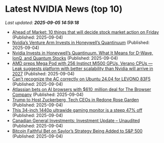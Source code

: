 # Latest NVIDIA News (top 10)
_Last updated: **2025-09-05 14:59:18**_

- [Ahead of Market: 10 things that will decide stock market action on Friday](https://economictimes.indiatimes.com/markets/stocks/news/ahead-of-market-10-things-that-will-decide-stock-market-action-on-friday/articleshow/123701934.cms) (Published: 2025-09-04)
- [Nvidia’s Venture Arm Invests in Honeywell’s Quantinuum](https://biztoc.com/x/3fcc82c9c853ebe6) (Published: 2025-09-04)
- [Nvidia Invests in Honeywell’s Quantinuum. What It Means for D-Wave, IonQ, and Quantum Stocks](https://biztoc.com/x/29470504bcc30cfd) (Published: 2025-09-04)
- [AMD preps Mega Pod with 256 Instinct MI500 GPUs, Verano CPUs — Leak suggests platform with better scalability than Nvidia will arrive in 2027](https://www.tomshardware.com/pc-components/gpus/amd-preps-mega-pod-with-256-instinct-mi500-gpus-verano-cpus-leak-suggests-platform-with-better-scalability-than-nvidia-will-arrive-in-2027) (Published: 2025-09-04)
- [Can't recognize the AC correctly on Ubuntu 24.04 for LEVONO 83F5](https://askubuntu.com/questions/1555486/cant-recognize-the-ac-correctly-on-ubuntu-24-04-for-levono-83f5) (Published: 2025-09-04)
- [Atlassian bets on AI browsers with $610  million deal for The Browser Company](https://economictimes.indiatimes.com/tech/startups/atlassian-bets-on-ai-browsers-with-610-million-deal-for-the-browser-company/articleshow/123701774.cms) (Published: 2025-09-04)
- [Trump to Host Zuckerberg, Tech CEOs in Redone Rose Garden](https://financialpost.com/pmn/business-pmn/trump-to-host-zuckerberg-tech-ceos-in-redone-rose-garden) (Published: 2025-09-04)
- [This 34-inch 1440p ultrawide gaming monitor is a steep 47% off](https://www.pcworld.com/article/2898794/this-34-inch-1440p-ultrawide-gaming-monitor-is-a-steep-47-percent-off.html) (Published: 2025-09-04)
- [Canadian General Investments: Investment Update – Unaudited](https://financialpost.com/globe-newswire/canadian-general-investments-investment-update-unaudited-62) (Published: 2025-09-04)
- [Bitcoin Faithful Bet on Saylor’s Strategy Being Added to S&P 500](https://finance.yahoo.com/news/bitcoin-faithful-bet-saylor-strategy-143009749.html) (Published: 2025-09-04)
